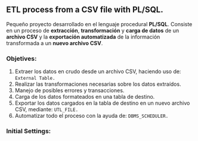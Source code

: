 ## ETL process from a CSV file with PL/SQL.
Pequeño proyecto desarrollado en el lenguaje procedural **PL/SQL**. Consiste en un proceso de **extracción**, **transformación** y **carga de datos** de un **archivo CSV** y la **exportación automatizada** de la
información transformada a un **nuevo archivo CSV**.

### Objetives:
1. Extraer los datos en crudo desde un archivo CSV, haciendo uso de: `External Table.`
2. Realizar las transformaciones necesarias sobre los datos extraídos.
3. Manejo de posibles errores y transacciones.
4. Carga de los datos formateados en una tabla de destino.
5. Exportar los datos cargados en la tabla de destino en un nuevo archivo CSV, mediante: `UTL_FILE.`
6. Automatizar todo el proceso con la ayuda de: `DBMS_SCHEDULER.`

### Initial Settings:


